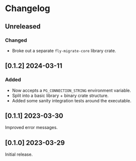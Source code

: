 # Changelog

## Unreleased

### Changed

- Broke out a separate `fly-migrate-core` library crate.

## [0.1.2] 2024-03-11

### Added

- Now accepts a `PG_CONNECTION_STRING` environment variable.
- Split into a basic library + binary crate structure.
- Added some sanity integration tests around the executable.

## [0.1.1] 2023-03-30

Improved error messages.

## [0.1.0] 2023-03-29

Initial release.
